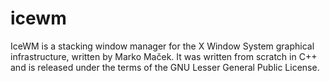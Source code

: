 # icewm #

IceWM is a stacking window manager for the X Window System graphical infrastructure, written by Marko Maček. It was written from scratch in C++ and is released under the terms of the GNU Lesser General Public License.
